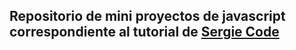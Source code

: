 ## Repositorio de mini proyectos de javascript correspondiente al tutorial de [Sergie Code](https://www.youtube.com/watch?v=N8Xt5rP_DUo&t=15018s) 